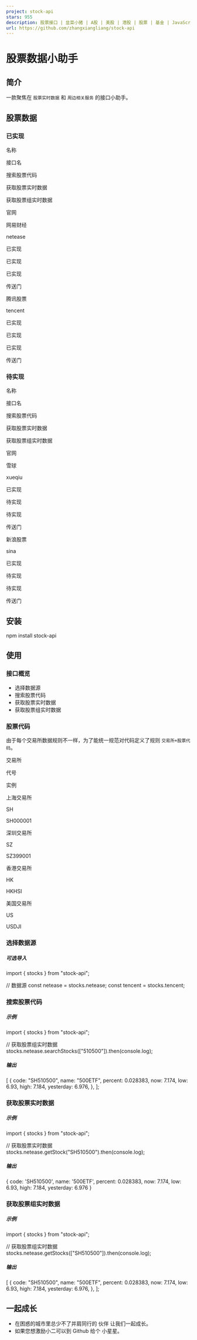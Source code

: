 ```yaml
---
project: stock-api
stars: 955
description: 股票接口 | 韭菜小猪 | A股 | 美股 | 港股 | 股票 | 基金 | JavaScript
url: https://github.com/zhangxiangliang/stock-api
---
```


股票数据小助手
=======

简介
--

一款聚焦在 `股票实时数据` 和 `周边相关服务` 的接口小助手。

股票数据
----

### 已实现

名称

接口名

搜索股票代码

获取股票实时数据

获取股票组实时数据

官网

网易财经

netease

已实现

已实现

已实现

传送门

腾讯股票

tencent

已实现

已实现

已实现

传送门

### 待实现

名称

接口名

搜索股票代码

获取股票实时数据

获取股票组实时数据

官网

雪球

xueqiu

已实现

待实现

待实现

传送门

新浪股票

sina

已实现

待实现

待实现

传送门

安装
--

npm install stock-api

使用
--

### 接口概览

-   选择数据源
-   搜索股票代码
-   获取股票实时数据
-   获取股票组实时数据

### 股票代码

由于每个交易所数据规则不一样，为了能统一规范对代码定义了规则 `交易所+股票代码`。

交易所

代号

实例

上海交易所

SH

SH000001

深圳交易所

SZ

SZ399001

香港交易所

HK

HKHSI

美国交易所

US

USDJI

### 选择数据源

##### 可选导入

import { stocks } from "stock-api";

// 数据源
const netease \= stocks.netease;
const tencent \= stocks.tencent;

### 搜索股票代码

##### 示例

import { stocks } from "stock-api";

// 获取股票组实时数据
stocks.netease.searchStocks(\["510500"\]).then(console.log);

##### 输出

\[
  {
    code: "SH510500",
    name: "500ETF",
    percent: 0.028383,
    now: 7.174,
    low: 6.93,
    high: 7.184,
    yesterday: 6.976,
  },
\];

### 获取股票实时数据

##### 示例

import { stocks } from "stock-api";

// 获取股票实时数据
stocks.netease.getStock("SH510500").then(console.log);

##### 输出

{
  code: 'SH510500',
  name: '500ETF',
  percent: 0.028383,
  now: 7.174,
  low: 6.93,
  high: 7.184,
  yesterday: 6.976
}

### 获取股票组实时数据

##### 示例

import { stocks } from "stock-api";

// 获取股票组实时数据
stocks.netease.getStocks(\["SH510500"\]).then(console.log);

##### 输出

\[
  {
    code: "SH510500",
    name: "500ETF",
    percent: 0.028383,
    now: 7.174,
    low: 6.93,
    high: 7.184,
    yesterday: 6.976,
  },
\];

一起成长
----

-   在困惑的城市里总少不了并肩同行的 伙伴 让我们一起成长。
-   如果您想激励小二可以到 Github 给个 小星星。
